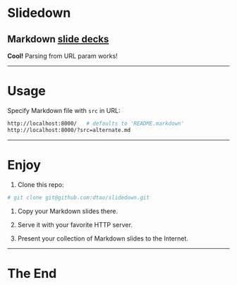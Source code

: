 # Slidedown
## Markdown [slide decks](http://danieltao.com/slidedown)

**Cool!** Parsing from URL param works!

***

# Usage

Specify Markdown file with `src` in URL:

```bash
http://localhost:8000/   # defaults to 'README.markdown'
http://localhost:8000/?src=alternate.md
```

***

# Enjoy

1. Clone this repo:
```bash
# git clone git@github.com:dtao/slidedown.git
```

1. Copy your Markdown slides there.

1. Serve it with your favorite HTTP server.

1. Present your collection of Markdown slides to the Internet.

***

# The End
